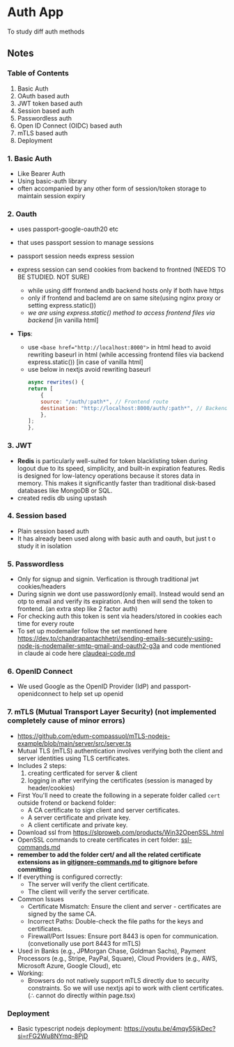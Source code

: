 # Auth App

To study diff auth methods

## Notes

### Table of Contents

1. Basic Auth
2. OAuth based auth
3. JWT token based auth
4. Session based auth
5. Passwordless auth
6. Open ID Connect (OIDC) based auth
7. mTLS based auth
8. Deployment

### 1. Basic Auth

- Like Bearer Auth
- Using basic-auth library
- often accompanied by any other form of session/token storage to maintain session expiry

### 2. Oauth

- uses passport-google-oauth20 etc
- that uses passport session to manage sessions
- passport session needs express session
- express session can send cookies from backend to frontned (NEEDS TO BE STUDIED. NOT SURE)

  - while using diff frontend andb backend hosts only if both have https
  - only if frontend and baclemd are on same site(using nginx proxy or setting express.static())
  - _we are using express.static() method to access frontend files via backend_ [in vanilla html]

- **Tips**:
  - use `<base href="http://localhost:8000">` in html head to avoid rewriting baseurl in html (while accessing frontend files via backend express.static()) [in case of vanilla html]
  - use below in nextjs avoid rewriting baseurl
    ```js
    async rewrites() {
    return [
        {
        source: "/auth/:path*", // Frontend route
        destination: "http://localhost:8000/auth/:path*", // Backend route
        },
    ];
    },
    ```

### 3. JWT

- **Redis** is particularly well-suited for token blacklisting token during logout due to its speed, simplicity, and built-in expiration features. Redis is designed for low-latency operations because it stores data in memory. This makes it significantly faster than traditional disk-based databases like MongoDB or SQL.
- created redis db using upstash

### 4. Session based

- Plain session based auth
- It has already been used along with basic auth and oauth, but just t o study it in isolation

### 5. Passwordless

- Only for signup and signin. Verfication is through traditional jwt cookies/headers
- During signin we dont use password(only email). Instead would send an otp to email and verify its expiration. And then will send the token to frontend. (an extra step like 2 factor auth)
- For checking auth this token is sent via headers/stored in cookies each time for every route
- To set up modemailer follow the set mentioned here https://dev.to/chandrapantachhetri/sending-emails-securely-using-node-js-nodemailer-smtp-gmail-and-oauth2-g3a and code mentioned in claude ai code here [claudeai-code.md](./claudeai-code.md)

### 6. OpenID Connect

- We used Google as the OpenID Provider (IdP) and passport-openidconnect to help set up openid

### 7. mTLS (Mutual Transport Layer Security) (not implemented completely cause of minor errors)

- https://github.com/edum-compassuol/mTLS-nodejs-example/blob/main/server/src/server.ts
- Mutual TLS (mTLS) authentication involves verifying both the client and server identities using TLS certificates.
- Includes 2 steps:
  1. creating certficated for server & client
  2. logging in after verifying the certificates (session is managed by header/cookies)
- First You'll need to create the following in a seperate folder called `cert` outside frotend or backend folder:
  - A CA certificate to sign client and server certificates.
  - A server certificate and private key.
  - A client certificate and private key.
- Download ssl from https://slproweb.com/products/Win32OpenSSL.html
- OpenSSL commands to create certificates in cert folder: [ssl-commands.md](./ssl-commands.md)
- **remember to add the folder cert/ and all the related certificate extensions as in [gitignore-commands.md](./gitignore-commands.md) to gitignore before committing**
- If everything is configured correctly:
  - The server will verify the client certificate.
  - The client will verify the server certificate.
- Common Issues
  - Certificate Mismatch: Ensure the client and server - certificates are signed by the same CA.
  - Incorrect Paths: Double-check the file paths for the keys and certificates.
  - Firewall/Port Issues: Ensure port 8443 is open for communication.(convetionally use port 8443 for mTLS)
- Used in Banks (e.g., JPMorgan Chase, Goldman Sachs), Payment Processors (e.g., Stripe, PayPal, Square), Cloud Providers (e.g., AWS, Microsoft Azure, Google Cloud), etc
- Working:
  - Browsers do not natively support mTLS directly due to security constraints. So we will use nextjs api to work with client certificates. (∴ cannot do directly within page.tsx)

### Deployment
- Basic typescript nodejs deployment: https://youtu.be/4mqy5SjkDec?si=rFG2Wu8NYmq-8PjD